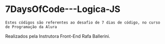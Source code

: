 # 7DaysOfCode---Logica-JS

```
Estes códigos são referentes ao desafio de 7 dias de código, no curso de Programação da Alura 
```
Realizados pela Instrutora Front-End Rafa Ballerini.
